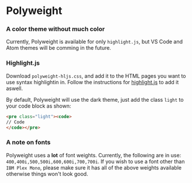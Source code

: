 # Polyweight
### A color theme without much color

Currently, Polyweight is available for only `highlight.js`, but VS Code and Atom themes will be comming in the future.


### Highlight.js
Download `polyweight-hljs.css`, and add it to the HTML pages you want to use syntax highlightin in. Follow the instructions for [highlight.js](highlightjs.org) to add it aswell.

By default, Polyweight will use the dark theme, just add the class `light` to your code block as shown:
```html
<pre class="light"><code>
// Code
</code></pre>
```

### A note on fonts
Polyweight uses a **lot** of font weights. Currently, the following are in use: `400,400i,500,500i,600,600i,700,700i`. If you wish to use a font other than `IBM Plex Mono`, please make sure it has all of the above weights available otherwise things won't look good.